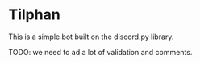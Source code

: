 # Tilphan
This is a simple bot built on the discord.py library.

TODO: we need to ad a lot of validation and comments.